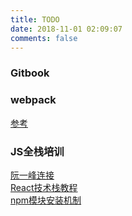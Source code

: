 ```yaml
---
title: TODO
date: 2018-11-01 02:09:07
comments: false
---
```

### Gitbook

### webpack
[参考](https://segmentfault.com/a/1190000006178770)  

### JS全栈培训
[阮一峰连接](http://www.ruanyifeng.com/blog/2016/11/javascript.html)  
[React技术栈教程](http://www.ruanyifeng.com/blog/2016/09/react-technology-stack.html)  
[npm模块安装机制](http://www.ruanyifeng.com/blog/2016/01/npm-install.html)

